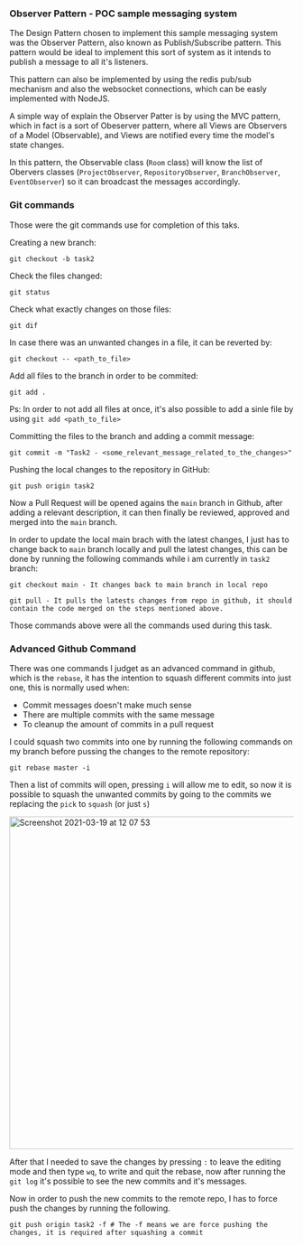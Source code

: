 ### Observer Pattern - POC sample messaging system

The Design Pattern chosen to implement this sample messaging system was the Observer Pattern, also known as Publish/Subscribe pattern. This pattern would be ideal to implement this sort of system as it intends to publish a message to all it's listeners.

This pattern can also be implemented by using the redis pub/sub mechanism and also the websocket connections, which can be easly implemented with NodeJS. 

A simple way of explain the Observer Patter is by using the MVC pattern, which in fact is a sort of Obeserver pattern, where all Views are Observers of a Model (Observable), and Views are notified every time the model's state changes.

In this pattern, the Observable class (`Room` class) will know the list of Obervers classes (`ProjectObserver`, `RepositoryObserver`, `BranchObserver`, `EventObserver`) so it can broadcast the messages accordingly.

### Git commands

Those were the git commands use for completion of this taks.

Creating a new branch:
```
git checkout -b task2
```

Check the files changed:
```
git status
```

Check what exactly changes on those files:
```
git dif
```

In case there was an unwanted changes in a file, it can be reverted by:
```
git checkout -- <path_to_file>
```

Add all files to the branch in order to be commited:
```
git add .
```
Ps: In order to not add all files at once, it's also possible to add a sinle file by using `git add <path_to_file>`


Committing the files to the branch and adding a commit message:
```
git commit -m "Task2 - <some_relevant_message_related_to_the_changes>"
```

Pushing the local changes to the repository in GitHub:
```
git push origin task2
```

Now a Pull Request will be opened agains the `main` branch in Github, after adding a relevant description, it can then finally be reviewed, approved and merged into the `main` branch.

In order to update the local main brach with the latest changes, I just has to change back to `main` branch locally and pull the latest changes, this can be done by running the following commands while i am currently in `task2` branch:
```
git checkout main - It changes back to main branch in local repo
```
```
git pull - It pulls the latests changes from repo in github, it should contain the code merged on the steps mentioned above.
```

Those commands above were all the commands used during this task.

### Advanced Github Command

There was one commands I judget as an advanced command in github, which is the `rebase`, it has the intention to squash different commits into just one, this is normally used when:
* Commit messages doesn't make much sense
* There are multiple commits with the same message
* To cleanup the amount of commits in a pull request

I could squash two commits into one by running the following commands on my branch before pussing the changes to the remote repository:
```
git rebase master -i
```

Then a list of commits will open, pressing `i` will allow me to edit, so now it is possible to squash the unwanted commits by going to the commits we replacing the `pick` to `squash` (or just `s`)

<img width="589" alt="Screenshot 2021-03-19 at 12 07 53" src="https://user-images.githubusercontent.com/76180609/111778678-f15ba680-88ac-11eb-9b98-562fbab158c9.png">


After that I needed to save the changes by pressing `:` to leave the editing mode and then type `wq`, to write and quit the rebase, now after running the `git log` it's possible to see the new commits and it's messages.

Now in order to push the new commits to the remote repo, I has to force push the changes by running the following.
```
git push origin task2 -f # The -f means we are force pushing the changes, it is required after squashing a commit
```

